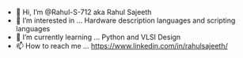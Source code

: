 - 👋 Hi, I’m @Rahul-S-712 aka Rahul Sajeeth
- 👀 I’m interested in ... Hardware description languages and scripting languages
- 🌱 I’m currently learning ... Python and VLSI Design
- 📫 How to reach me ... https://www.linkedin.com/in/rahulsajeeth/

<!---
Rahul-S-712/Rahul-S-712 is a ✨ special ✨ repository because its `README.md` (this file) appears on your GitHub profile.
You can click the Preview link to take a look at your changes.
--->
